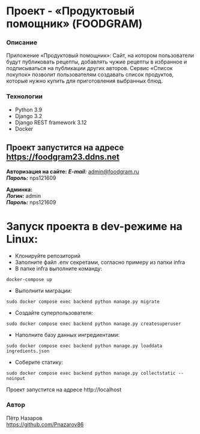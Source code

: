 # Проект - «Продуктовый помощник» (FOODGRAM)

### Описание
Приложение «Продуктовый помощник»: Cайт, на котором пользователи будут публиковать рецепты, добавлять чужие рецепты в избранное и подписываться на публикации других авторов. Сервис «Список покупок» позволит пользователям создавать список продуктов, которые нужно купить для приготовления выбранных блюд. 

### Технологии
 - Python 3.9
 - Django 3.2
 - Django REST framework 3.12
 - Docker

## Проект запустится на адресе https://foodgram23.ddns.net
**Авторизация на сайте:**
***E-mail:*** admin@foodgram.ru  
***Пароль:*** nps121609

**Админка:**  
***Логин:*** admin  
***Пароль:*** nps121609


# Запуск проекта в dev-режиме на Linux:
 - Клонируйте репозиторий
 - Заполните файл .env секретами, согласно примеру из папки infra
 - В папке infra выполните команду:
``` 
docker-compose up
```
 - Выполнити миграции:
```
sudo docker compose exec backend python manage.py migrate
```
 - Создайте суперпользователя:
```
sudo docker compose exec backend python manage.py createsuperuser
```
 - Наполните базу данных ингредиентами:
 ```
 sudo docker compose exec backend python manage.py loaddata ingredients.json
 ```
 - Соберите статику:
```
sudo docker compose exec backend python manage.py collectstatic --noinput
``` 
Проект запустится на адресе http://localhost

### Автор 
Пётр Назаров  
https://github.com/Pnazarov86
